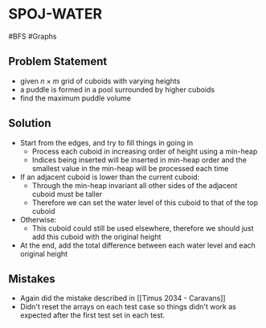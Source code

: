 # SPOJ-WATER
#BFS #Graphs 
## Problem Statement
- given $n \times m$ grid of cuboids with varying heights
- a puddle is formed in a pool surrounded by higher cuboids
- find the maximum puddle volume
## Solution
- Start from the edges, and try to fill things in going in
	- Process each cuboid in increasing order of height using a min-heap
	- Indices being inserted will be inserted in min-heap order and the smallest value in the min-heap will be processed each time
- If an adjacent cuboid is lower than the current cuboid:
	- Through the min-heap invariant all other sides of the adjacent cuboid must be taller
	- Therefore we can set the water level of this cuboid to that of the top cuboid
- Otherwise:
	- This cuboid could still be used elsewhere, therefore we should just add this cuboid with the original height
- At the end, add the total difference between each water level and each original height
## Mistakes
- Again did the mistake described in [[Timus 2034 - Caravans]]
- Didn't reset the arrays on each test case so things didn't work as expected after the first test set in each test.